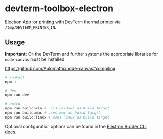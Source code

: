 # devterm-toolbox-electron

Electron App for printing with DevTerm thermal printer via `/tmp/DEVTERM_PRINTER_IN`.

## Usage

**Important:** On the DevTerm and further systems the appropriate libraries for `node-canvas` must be installed.

https://github.com/Automattic/node-canvas#compiling 


```bash
# install
npm i 

# dev 
npm run dev

# build
npm run build:win # uses windows as build target
npm run build:mac # uses mac as build target
npm run build:linux # uses linux as build target
```

Optional configuration options can be found in the [Electron Builder CLI docs](https://www.electron.build/cli.html).

